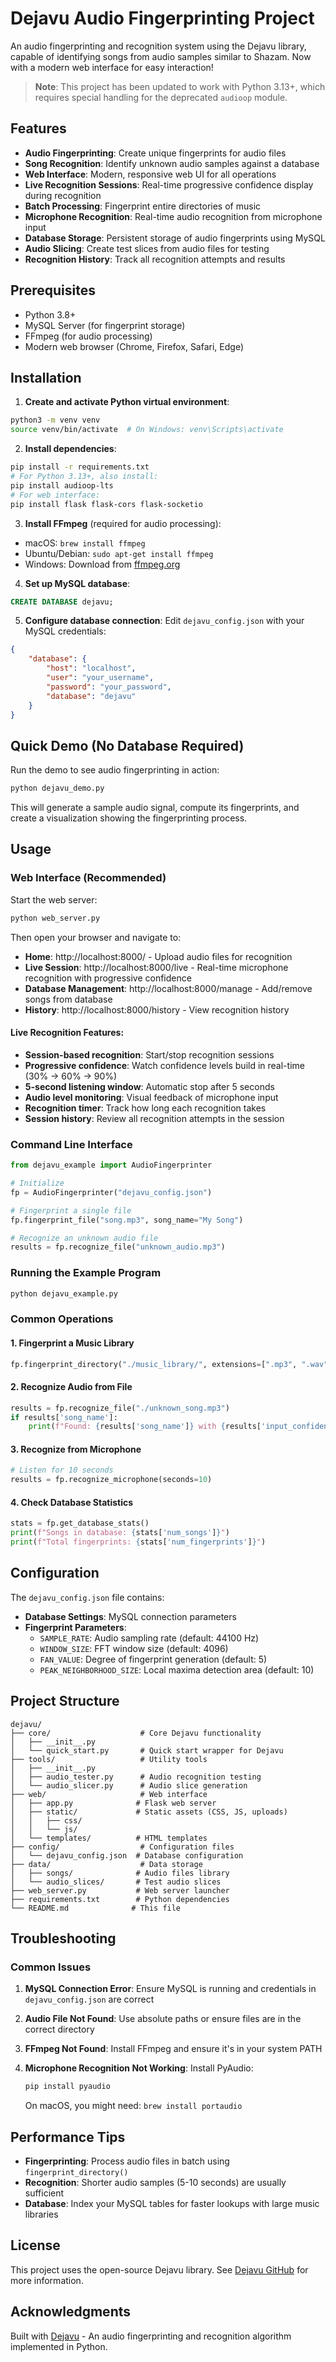 # Dejavu Audio Fingerprinting Project

An audio fingerprinting and recognition system using the Dejavu library, capable of identifying songs from audio samples similar to Shazam. Now with a modern web interface for easy interaction!

> **Note**: This project has been updated to work with Python 3.13+, which requires special handling for the deprecated `audioop` module.

## Features

- **Audio Fingerprinting**: Create unique fingerprints for audio files
- **Song Recognition**: Identify unknown audio samples against a database
- **Web Interface**: Modern, responsive web UI for all operations
- **Live Recognition Sessions**: Real-time progressive confidence display during recognition
- **Batch Processing**: Fingerprint entire directories of music
- **Microphone Recognition**: Real-time audio recognition from microphone input
- **Database Storage**: Persistent storage of audio fingerprints using MySQL
- **Audio Slicing**: Create test slices from audio files for testing
- **Recognition History**: Track all recognition attempts and results

## Prerequisites

- Python 3.8+
- MySQL Server (for fingerprint storage)
- FFmpeg (for audio processing)
- Modern web browser (Chrome, Firefox, Safari, Edge)

## Installation

1. **Create and activate Python virtual environment**:
```bash
python3 -m venv venv
source venv/bin/activate  # On Windows: venv\Scripts\activate
```

2. **Install dependencies**:
```bash
pip install -r requirements.txt
# For Python 3.13+, also install:
pip install audioop-lts
# For web interface:
pip install flask flask-cors flask-socketio
```

3. **Install FFmpeg** (required for audio processing):
- macOS: `brew install ffmpeg`
- Ubuntu/Debian: `sudo apt-get install ffmpeg`
- Windows: Download from [ffmpeg.org](https://ffmpeg.org/download.html)

4. **Set up MySQL database**:
```sql
CREATE DATABASE dejavu;
```

5. **Configure database connection**:
Edit `dejavu_config.json` with your MySQL credentials:
```json
{
    "database": {
        "host": "localhost",
        "user": "your_username",
        "password": "your_password",
        "database": "dejavu"
    }
}
```

## Quick Demo (No Database Required)

Run the demo to see audio fingerprinting in action:

```bash
python dejavu_demo.py
```

This will generate a sample audio signal, compute its fingerprints, and create a visualization showing the fingerprinting process.

## Usage

### Web Interface (Recommended)

Start the web server:

```bash
python web_server.py
```

Then open your browser and navigate to:
- **Home**: http://localhost:8000/ - Upload audio files for recognition
- **Live Session**: http://localhost:8000/live - Real-time microphone recognition with progressive confidence
- **Database Management**: http://localhost:8000/manage - Add/remove songs from database
- **History**: http://localhost:8000/history - View recognition history

#### Live Recognition Features:
- **Session-based recognition**: Start/stop recognition sessions
- **Progressive confidence**: Watch confidence levels build in real-time (30% → 60% → 90%)
- **5-second listening window**: Automatic stop after 5 seconds
- **Audio level monitoring**: Visual feedback of microphone input
- **Recognition timer**: Track how long each recognition takes
- **Session history**: Review all recognition attempts in the session

### Command Line Interface

```python
from dejavu_example import AudioFingerprinter

# Initialize
fp = AudioFingerprinter("dejavu_config.json")

# Fingerprint a single file
fp.fingerprint_file("song.mp3", song_name="My Song")

# Recognize an unknown audio file
results = fp.recognize_file("unknown_audio.mp3")
```

### Running the Example Program

```bash
python dejavu_example.py
```

### Common Operations

#### 1. Fingerprint a Music Library
```python
fp.fingerprint_directory("./music_library/", extensions=[".mp3", ".wav", ".flac"])
```

#### 2. Recognize Audio from File
```python
results = fp.recognize_file("./unknown_song.mp3")
if results['song_name']:
    print(f"Found: {results['song_name']} with {results['input_confidence']:.2%} confidence")
```

#### 3. Recognize from Microphone
```python
# Listen for 10 seconds
results = fp.recognize_microphone(seconds=10)
```

#### 4. Check Database Statistics
```python
stats = fp.get_database_stats()
print(f"Songs in database: {stats['num_songs']}")
print(f"Total fingerprints: {stats['num_fingerprints']}")
```

## Configuration

The `dejavu_config.json` file contains:

- **Database Settings**: MySQL connection parameters
- **Fingerprint Parameters**:
  - `SAMPLE_RATE`: Audio sampling rate (default: 44100 Hz)
  - `WINDOW_SIZE`: FFT window size (default: 4096)
  - `FAN_VALUE`: Degree of fingerprint generation (default: 5)
  - `PEAK_NEIGHBORHOOD_SIZE`: Local maxima detection area (default: 10)

## Project Structure

```
dejavu/
├── core/                    # Core Dejavu functionality
│   ├── __init__.py
│   └── quick_start.py       # Quick start wrapper for Dejavu
├── tools/                   # Utility tools
│   ├── __init__.py
│   ├── audio_tester.py      # Audio recognition testing
│   └── audio_slicer.py      # Audio slice generation
├── web/                     # Web interface
│   ├── app.py              # Flask web server
│   ├── static/             # Static assets (CSS, JS, uploads)
│   │   ├── css/
│   │   └── js/
│   └── templates/          # HTML templates
├── config/                  # Configuration files
│   └── dejavu_config.json  # Database configuration
├── data/                    # Data storage
│   ├── songs/              # Audio files library
│   └── audio_slices/       # Test audio slices
├── web_server.py           # Web server launcher
├── requirements.txt        # Python dependencies
└── README.md              # This file
```

## Troubleshooting

### Common Issues

1. **MySQL Connection Error**: Ensure MySQL is running and credentials in `dejavu_config.json` are correct

2. **Audio File Not Found**: Use absolute paths or ensure files are in the correct directory

3. **FFmpeg Not Found**: Install FFmpeg and ensure it's in your system PATH

4. **Microphone Recognition Not Working**: Install PyAudio:
   ```bash
   pip install pyaudio
   ```
   On macOS, you might need: `brew install portaudio`

## Performance Tips

- **Fingerprinting**: Process audio files in batch using `fingerprint_directory()`
- **Recognition**: Shorter audio samples (5-10 seconds) are usually sufficient
- **Database**: Index your MySQL tables for faster lookups with large music libraries

## License

This project uses the open-source Dejavu library. See [Dejavu GitHub](https://github.com/worldveil/dejavu) for more information.

## Acknowledgments

Built with [Dejavu](https://github.com/worldveil/dejavu) - An audio fingerprinting and recognition algorithm implemented in Python.
